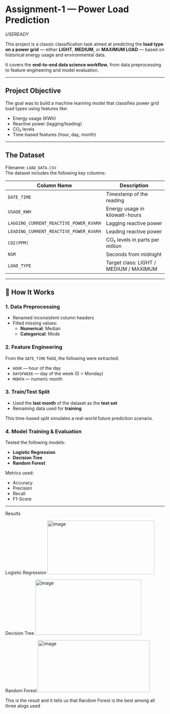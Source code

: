 #  Assignment-1 — Power Load Prediction  
*USEREADY*

This project is a classic classification task aimed at predicting the **load type on a power grid** — either **LIGHT**, **MEDIUM**, or **MAXIMUM LOAD** — based on historical energy usage and environmental data.

It covers the **end-to-end data science workflow**, from data preprocessing to feature engineering and model evaluation.

---

##  Project Objective

The goal was to build a machine learning model that classifies power grid load types using features like:

- Energy usage (KWh)
- Reactive power (lagging/leading)
- CO₂ levels
- Time-based features (hour, day, month)

---

##  The Dataset

Filename: `LOAD_DATA.CSV`  
The dataset includes the following key columns:

| Column Name                               | Description                              |
|-------------------------------------------|------------------------------------------|
| `DATE_TIME`                               | Timestamp of the reading                 |
| `USAGE_KWH`                               | Energy usage in kilowatt-hours           |
| `LAGGING_CURRENT_REACTIVE_POWER_KVARH`    | Lagging reactive power                   |
| `LEADING_CURRENT_REACTIVE_POWER_KVARH`    | Leading reactive power                   |
| `CO2(PPM)`                                | CO₂ levels in parts per million          |
| `NSM`                                     | Seconds from midnight                    |
| `LOAD_TYPE`                               | Target class: LIGHT / MEDIUM / MAXIMUM   |

---

## 🔧 How It Works

### 1.  Data Preprocessing

- Renamed inconsistent column headers
- Filled missing values:
  - **Numerical**: Median
  - **Categorical**: Mode

### 2.  Feature Engineering

From the `DATE_TIME` field, the following were extracted:

- `HOUR` — hour of the day
- `DAYOFWEEK` — day of the week (0 = Monday)
- `MONTH` — numeric month

### 3.  Train/Test Split

- Used the **last month** of the dataset as the **test set**
- Remaining data used for **training**

This time-based split simulates a real-world future prediction scenario.

### 4.  Model Training & Evaluation

Tested the following models:

- **Logistic Regression**
- **Decision Tree**
- **Random Forest**

Metrics used:

- Accuracy
- Precision
- Recall
- F1-Score

---
 Results

Logistic Regression
<img width="338" height="169" alt="image" src="https://github.com/user-attachments/assets/f319156b-601d-4202-a6fb-58fefdaf7379" />

Decision Tree
<img width="335" height="174" alt="image" src="https://github.com/user-attachments/assets/a19e8a52-face-4d57-a0f8-4bad9e975877" />

Random Forest
<img width="353" height="164" alt="image" src="https://github.com/user-attachments/assets/4ee08a97-7085-4ae7-a3b0-54825968d245" />

This is the result and it tells us that Random Forest is the best among all three alogs used


